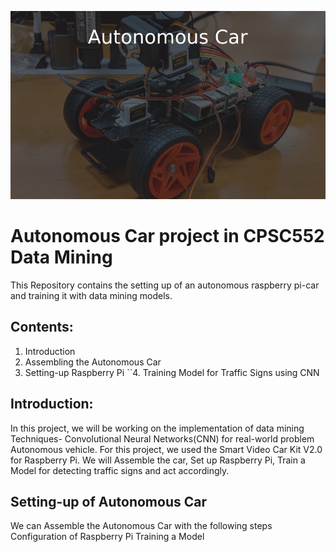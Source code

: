 ![car-image](https://github.com/DivyaSamragniNadakuditi/DM-Car/blob/master/Images/Car-Image.png)


# Autonomous Car project in CPSC552 Data Mining 
This Repository contains the setting up of an autonomous raspberry pi-car and training it with data mining models.

## Contents:
  1. Introduction
  2. Assembling the Autonomous Car
  3. Setting-up Raspberry Pi
``4. Training Model for Traffic Signs using CNN

## Introduction:
In this project, we will be working on the implementation of data mining Techniques- Convolutional Neural Networks(CNN) for real-world problem Autonomous vehicle. For this project, we used the Smart Video Car Kit V2.0 for Raspberry Pi. We will Assemble the car, Set up Raspberry Pi, Train a Model for detecting traffic signs and act accordingly.

## Setting-up of Autonomous Car


We can Assemble the Autonomous Car with the following steps
Configuration of Raspberry Pi
Training a Model
